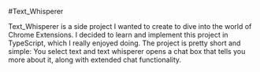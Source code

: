 #Text_Whisperer

Text_Whisperer is a side project I wanted to create to dive into the world of Chrome Extensions. I decided to learn and implement this project in TypeScript, which I really enjoyed doing. The project is pretty short and simple: You select text and text whisperer opens a chat box that tells you more about it, along with extended chat functionality.

